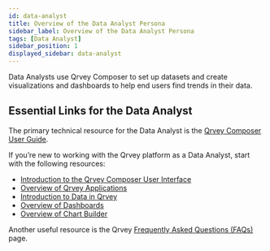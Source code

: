```yaml
---
id: data-analyst
title: Overview of the Data Analyst Persona
sidebar_label: Overview of the Data Analyst Persona
tags: [Data Analyst]
sidebar_position: 1
displayed_sidebar: data-analyst
---
```


Data Analysts use Qrvey Composer to set up datasets and create visualizations and dashboards to help end users find trends in their data.

## Essential Links for the Data Analyst
The primary technical resource for the Data Analyst is the [Qrvey Composer User Guide](../../composer/introduction-to-qrvey-composer.md). 

If you’re new to working with the Qrvey platform as a Data Analyst, start with the following resources:
* [Introduction to the Qrvey Composer User Interface](../../composer/introduction-to-user-interface.md)
* [Overview of Qrvey Applications](../../composer/04-Managing%20Applications/overview-of-applications.md)
* [Introduction to Data in Qrvey](../../composer/05-Working%20with%20Data/Datasets/01-Overview%20of%20Datasets/overview-of-datasets.md)
* [Overview of Dashboards](../../composer/06-Building%20Dashboards/overview-of-dashboards.md)
* [Overview of Chart Builder](../../composer/07-Creating%20Charts/overview-of-chart-builder.md)

Another useful resource is the Qrvey [Frequently Asked Questions (FAQs)](../faqs.md) page. 
